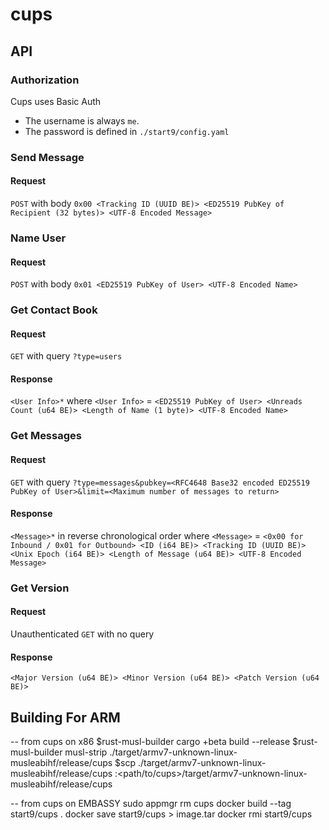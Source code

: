 # cups

## API

### Authorization

Cups uses Basic Auth

- The username is always `me`.
- The password is defined in `./start9/config.yaml`

### Send Message

#### Request

`POST` with body `0x00 <Tracking ID (UUID BE)> <ED25519 PubKey of Recipient (32 bytes)> <UTF-8 Encoded Message>`

### Name User

#### Request

`POST` with body `0x01 <ED25519 PubKey of User> <UTF-8 Encoded Name>`

### Get Contact Book

#### Request

`GET` with query `?type=users`

#### Response

`<User Info>*` where `<User Info>` = `<ED25519 PubKey of User> <Unreads Count (u64 BE)> <Length of Name (1 byte)> <UTF-8 Encoded Name>`

### Get Messages

#### Request

`GET` with query `?type=messages&pubkey=<RFC4648 Base32 encoded ED25519 PubKey of User>&limit=<Maximum number of messages to return>`

#### Response

`<Message>*` in reverse chronological order where `<Message>` = `<0x00 for Inbound / 0x01 for Outbound> <ID (i64 BE)> <Tracking ID (UUID BE)> <Unix Epoch (i64 BE)> <Length of Message (u64 BE)> <UTF-8 Encoded Message>`

### Get Version

#### Request

Unauthenticated `GET` with no query

#### Response

`<Major Version (u64 BE)> <Minor Version (u64 BE)> <Patch Version (u64 BE)>` 

## Building For ARM

-- from cups on x86
$rust-musl-builder cargo +beta build --release
$rust-musl-builder musl-strip ./target/armv7-unknown-linux-musleabihf/release/cups
$scp ./target/armv7-unknown-linux-musleabihf/release/cups <EMBASSY>:<path/to/cups>/target/armv7-unknown-linux-musleabihf/release/cups

-- from cups on EMBASSY
sudo appmgr rm cups
docker build --tag start9/cups .
docker save start9/cups > image.tar
docker rmi start9/cups
